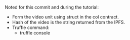 Noted for this commit and during the tutorial:
- Form the video unit using struct in the col contract.
- Hash of the video is the string returned from the IPFS.
- Truffle command:
  + truffle console